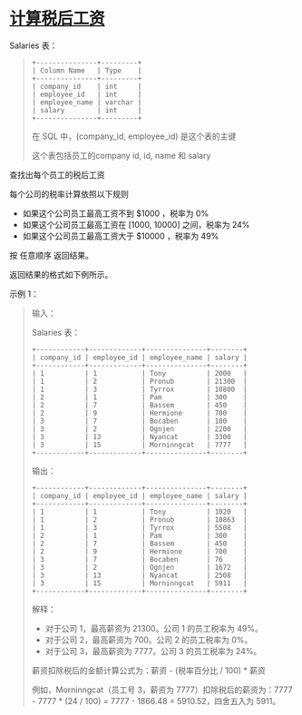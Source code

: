 #  [计算税后工资](https://leetcode.cn/problems/calculate-salaries)

Salaries 表：
> ```
> +---------------+---------+
> | Column Name   | Type    |
> +---------------+---------+
> | company_id    | int     |
> | employee_id   | int     |
> | employee_name | varchar |
> | salary        | int     |
> +---------------+---------+
> ```
> 在 SQL 中，(company_id, employee_id) 是这个表的主键
> 
> 这个表包括员工的company id, id, name 和 salary 
 

查找出每个员工的税后工资

每个公司的税率计算依照以下规则

- 如果这个公司员工最高工资不到 $1000 ，税率为 0%
- 如果这个公司员工最高工资在 [1000, 10000] 之间，税率为 24%
- 如果这个公司员工最高工资大于 $10000 ，税率为 49%

按 任意顺序 返回结果。

返回结果的格式如下例所示。

 

示例 1：

> 输入：
> 
> Salaries 表：
> ```
> +------------+-------------+---------------+--------+
> | company_id | employee_id | employee_name | salary |
> +------------+-------------+---------------+--------+
> | 1          | 1           | Tony          | 2000   |
> | 1          | 2           | Pronub        | 21300  |
> | 1          | 3           | Tyrrox        | 10800  |
> | 2          | 1           | Pam           | 300    |
> | 2          | 7           | Bassem        | 450    |
> | 2          | 9           | Hermione      | 700    |
> | 3          | 7           | Bocaben       | 100    |
> | 3          | 2           | Ognjen        | 2200   |
> | 3          | 13          | Nyancat       | 3300   |
> | 3          | 15          | Morninngcat   | 7777   |
> +------------+-------------+---------------+--------+
> ```
> 输出：
> ```
> +------------+-------------+---------------+--------+
> | company_id | employee_id | employee_name | salary |
> +------------+-------------+---------------+--------+
> | 1          | 1           | Tony          | 1020   |
> | 1          | 2           | Pronub        | 10863  |
> | 1          | 3           | Tyrrox        | 5508   |
> | 2          | 1           | Pam           | 300    |
> | 2          | 7           | Bassem        | 450    |
> | 2          | 9           | Hermione      | 700    |
> | 3          | 7           | Bocaben       | 76     |
> | 3          | 2           | Ognjen        | 1672   |
> | 3          | 13          | Nyancat       | 2508   |
> | 3          | 15          | Morninngcat   | 5911   |
> +------------+-------------+---------------+--------+
> ```
> 解释：
> 
> - 对于公司 1，最高薪资为 21300。公司 1 的员工税率为 49%。
> - 对于公司 2，最高薪资为 700。公司 2 的员工税率为 0%。
> - 对于公司 3，最高薪资为 7777。公司 3 的员工税率为 24%。
> 
> 薪资扣除税后的金额计算公式为：薪资 - (税率百分比 / 100) * 薪资
> 
> 例如，Morninngcat（员工号 3，薪资为 7777）扣除税后的薪资为：7777 - 7777 * (24 / 100) = 7777 - 1866.48 = 5910.52，四舍五入为 5911。